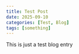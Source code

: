 ```yaml
---
title: Test Post
date: 2025-09-10
categories: [Test, Blog]
tags: [something]
---
```

This is just a test blog entry
